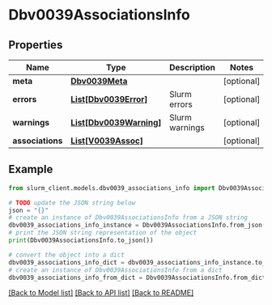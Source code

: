 # Dbv0039AssociationsInfo


## Properties

Name | Type | Description | Notes
------------ | ------------- | ------------- | -------------
**meta** | [**Dbv0039Meta**](Dbv0039Meta.md) |  | [optional] 
**errors** | [**List[Dbv0039Error]**](Dbv0039Error.md) | Slurm errors | [optional] 
**warnings** | [**List[Dbv0039Warning]**](Dbv0039Warning.md) | Slurm warnings | [optional] 
**associations** | [**List[V0039Assoc]**](V0039Assoc.md) |  | [optional] 

## Example

```python
from slurm_client.models.dbv0039_associations_info import Dbv0039AssociationsInfo

# TODO update the JSON string below
json = "{}"
# create an instance of Dbv0039AssociationsInfo from a JSON string
dbv0039_associations_info_instance = Dbv0039AssociationsInfo.from_json(json)
# print the JSON string representation of the object
print(Dbv0039AssociationsInfo.to_json())

# convert the object into a dict
dbv0039_associations_info_dict = dbv0039_associations_info_instance.to_dict()
# create an instance of Dbv0039AssociationsInfo from a dict
dbv0039_associations_info_from_dict = Dbv0039AssociationsInfo.from_dict(dbv0039_associations_info_dict)
```
[[Back to Model list]](../README.md#documentation-for-models) [[Back to API list]](../README.md#documentation-for-api-endpoints) [[Back to README]](../README.md)


